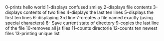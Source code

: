 0-prints hello world
1-displays confused smiley
2-displays file contents
3-displays contents of two files
4-displays the last ten lines
5-displays the first ten lines
6-displaying 3rd line
7-creates a file named exactly (using special characters)
8- Save current state of directory
9-copies the last line of the file
10-removes all js files
11-counts directorie
12-counts ten newest files
13-printing unique list 
